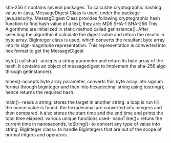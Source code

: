 sha-256
it contains several packages.
To calculate cryptographic hashing value in Java, MessageDigest Class is used, under the package java.security.
MessagDigest Class provides following cryptographic hash function to find hash value of a text, they are: 
MD5
SHA-1
SHA-256
This Algorithms are initialized in static method called getInstance().
After selecting the algorithm it calculate the digest value and return the results in byte array.
BigInteger class is used, which converts the resultant byte array into its sign-magnitude representation. This representation is converted into hex format to get the MessageDigest

byte[] callsha()- accepts a string parameter and return its byte array of the hash. it contains an object of messagedigest to implement the sha-256 algo through getinstance().

tohex()-accepts byte array parameter, converts this byte array into signum format through biginteger and then into hexadecimal string using tostring(); hence returns the required hash.

main()- reads a string. stores the target in another string. a loop is run till the nonce value is found. the hexadecimal are converted into integers and then compared. it also stores the start time and the end time  and prints the total time elapsed.
various unique functions used-
nanoTime()= retuns the current time in nanoseconds.
toString()- to convert any type of value into string.
BigInteger class= to handle Bigintegers that are out of the scope of normal intgers and operators.
